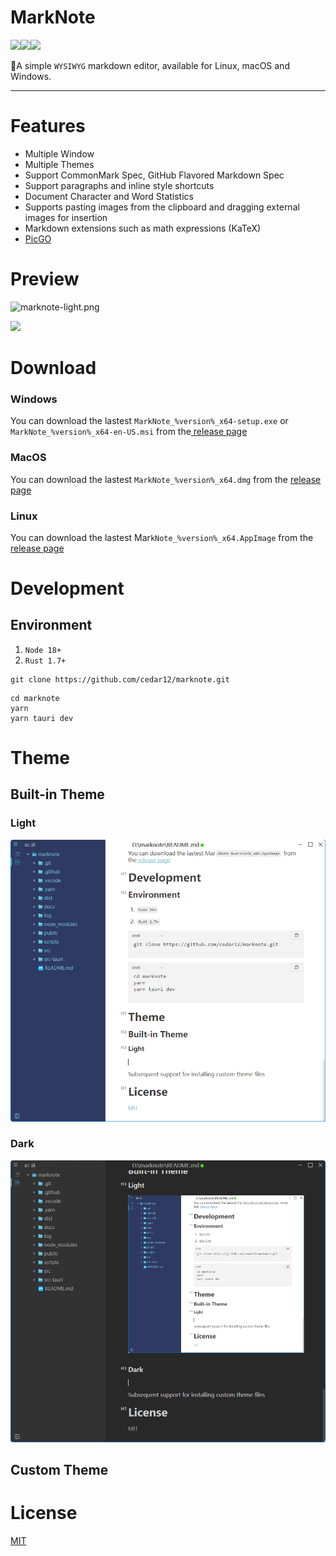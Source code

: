 # MarkNote

![](https://img.shields.io/github/stars/cedar12/marknote)![](https://img.shields.io/github/forks/cedar12/marknote)![](https://img.shields.io/github/downloads/cedar12/marknote/total)

🎉A simple `WYSIWYG` markdown editor, available for Linux, macOS and Windows.

---

# Features

- Multiple Window
- Multiple Themes
- Support CommonMark Spec, GitHub Flavored Markdown Spec
- Support paragraphs and inline style shortcuts
- Document Character and Word Statistics
- Supports pasting images from the clipboard and dragging external images for insertion
- Markdown extensions such as math expressions (KaTeX)
- [PicGO](https://molunerfinn.com/PicGo/)

# Preview

![marknote-light.png](https://cdn.jsdelivr.net/gh/cedar12/picgo@main/images/202310122323992.png)

![](https://cdn.jsdelivr.net/gh/cedar12/picgo@main/images/202310122323635.png)

# Download

### Windows

You can download the lastest `MarkNote_%version%_x64-setup.exe` or `MarkNote_%version%_x64-en-US.msi` from the[ release page](https://github.com/cedar12/marknote/releases/latest)

### MacOS

You can download the lastest `MarkNote_%version%_x64.dmg` from the [release page](https://github.com/cedar12/marknote/releases/latest)

### Linux

You can download the lastest Mar`kNote_%version%_x64.AppImage` from the[ release page](https://github.com/cedar12/marknote/releases/latest)

# Development

## Environment

1. `Node 18+`
2. `Rust 1.7+`

```shell
git clone https://github.com/cedar12/marknote.git
```

```shell
cd marknote
yarn
yarn tauri dev
```

# Theme

## Built-in Theme

### Light

![image.png](README.md.assets/20231016105324.image.png)

### Dark

![image.png](README.md.assets/20231016105421.image.png)

## Custom Theme

# License

[MIT](https://github.com/cedar12/marknote/blob/main/LICENSE)